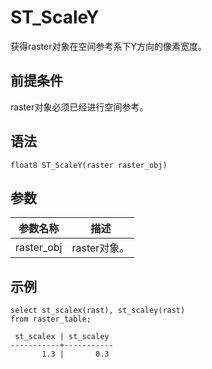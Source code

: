 # ST\_ScaleY

获得raster对象在空间参考系下Y方向的像素宽度。

## 前提条件

raster对象必须已经进行空间参考。

## 语法

```
float8 ST_ScaleY(raster raster_obj)
```

## 参数

|参数名称|描述|
|----|--|
|raster\_obj|raster对象。|

## 示例

```
select st_scalex(rast), st_scaley(rast)
from raster_table;

 st_scalex | st_scaley 
-----------+-----------
       1.3 |       0.3
```

